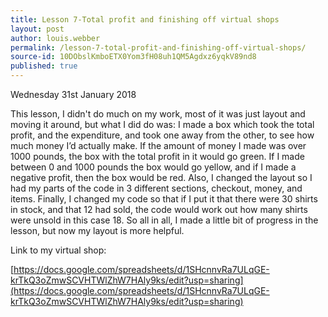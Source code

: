 ```yaml
---
title: Lesson 7-Total profit and finishing off virtual shops
layout: post
author: louis.webber
permalink: /lesson-7-total-profit-and-finishing-off-virtual-shops/
source-id: 10DObslKmboETX0Yom3fH08uh1QM5Agdxz6yqkV89nd8
published: true
---
```

Wednesday 31st January 2018

This lesson, I didn't do much on my work, most of it was just layout and moving it around, but what I did do was: I made a box which took the total profit, and the expenditure, and took one away from the other, to see how much money I’d actually make. If the amount of money I made was over 1000 pounds, the box with the total profit in it would go green. If I made between 0 and 1000 pounds the box would go yellow, and if I made a negative profit, then the box would be red. Also, I changed the layout so I had my parts of the code in 3 different sections, checkout, money, and items. Finally, I changed my code so that if I put it that there were 30 shirts in stock, and that 12 had sold, the code would work out how many shirts were unsold in this case 18. So all in all, I made a little bit of progress in the lesson, but now my layout is more helpful.

Link to my virtual shop:

[https://docs.google.com/spreadsheets/d/1SHcnnvRa7ULqGE-krTkQ3oZmwSCVHTWlZhW7HAly9ks/edit?usp=sharing](https://docs.google.com/spreadsheets/d/1SHcnnvRa7ULqGE-krTkQ3oZmwSCVHTWlZhW7HAly9ks/edit?usp=sharing)

